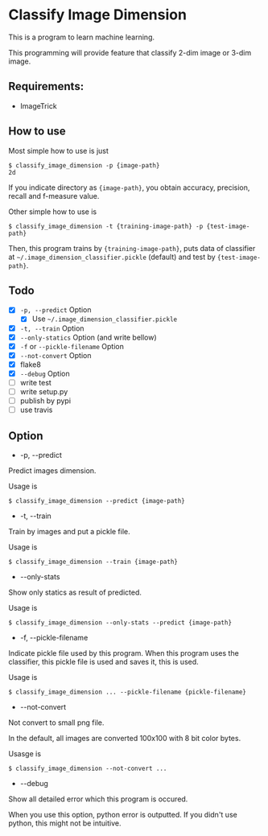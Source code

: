 Classify Image Dimension
==========================

This is a program to learn machine learning.

This programming will provide feature that classify 2-dim image or 3-dim image.

## Requirements:

- ImageTrick

## How to use

Most simple how to use is just

```
$ classify_image_dimension -p {image-path}
2d
```

If you indicate directory as `{image-path}`, you obtain accuracy, precision,
recall and f-measure value.

Other simple how to use is

```
$ classify_image_dimension -t {training-image-path} -p {test-image-path}
```

Then, this program trains by `{training-image-path}`, puts data of classifier
at `~/.image_dimension_classifier.pickle` (default) and test by
`{test-image-path}`.

## Todo

- [x] `-p, --predict` Option
    - [x] Use `~/.image_dimension_classifier.pickle`
- [x] `-t, --train` Option
- [x] `--only-statics` Option (and write bellow)
- [x] `-f` or `--pickle-filename` Option
- [x] `--not-convert` Option
- [x] flake8
- [x] `--debug` Option
- [ ] write test
- [ ] write setup.py
- [ ] publish by pypi
- [ ] use travis

## Option

* -p, --predict

Predict images dimension.

Usage is

```
$ classify_image_dimension --predict {image-path}
```

* -t, --train

Train by images and put a pickle file.

Usage is

```
$ classify_image_dimension --train {image-path}
```

* --only-stats

Show only statics as result of predicted.

Usage is

```
$ classify_image_dimension --only-stats --predict {image-path}
```

* -f, --pickle-filename

Indicate pickle file used by this program.
When this program uses the classifier, this pickle file is used
and saves it, this is used.

Usage is

```
$ classify_image_dimension ... --pickle-filename {pickle-filename}
```

* --not-convert

Not convert to small png file.

In the default, all images are converted 100x100 with 8 bit color bytes.

Usasge is

```
$ classify_image_dimension --not-convert ...
```

* --debug

Show all detailed error which this program is occured.

When you use this option, python error is outputted.
If you didn't use python, this might not be intuitive.

